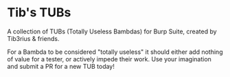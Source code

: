 # Tib's TUBs

A collection of TUBs (Totally Useless Bambdas) for Burp Suite, created by Tib3rius &amp; friends.

For a Bambda to be considered "totally useless" it should either add nothing of value for a tester, or actively impede their work. Use your imagination and submit a PR for a new TUB today!
